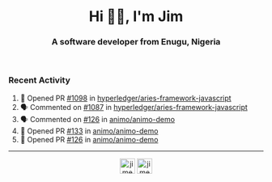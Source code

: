 <h1 align="center">Hi 👋🏾, I'm Jim</h1>
<h3 align="center">A software developer from Enugu, Nigeria</h3>
<br/>
<!-- https://github.com/rahuldkjain/github-profile-readme-generator --!>

<!--  <p align="left"><img src="https://github-readme-stats.vercel.app/api?username=rapaktech&show_icons=true&count_private=true&" alt="rapaktech" /></p> --!>

<!--
Github language stats
<p align="left"><img src="https://github-readme-stats.vercel.app/api/top-langs/?username=rapaktech&layout=compact" alt="rapaktech" /><p>
-->

<!-- Codestats language stats -->
<!-- <p align="left"><img src="https://codestats-readme.vercel.app/api/top-langs/?username=rapaktech&layout=compact&language_count=12" alt="rapaktech" /><p>    --!>
  
<h3>Recent Activity</h3>

<!--START_SECTION:activity-->
1. 💪 Opened PR [#1098](https://github.com/hyperledger/aries-framework-javascript/pull/1098) in [hyperledger/aries-framework-javascript](https://github.com/hyperledger/aries-framework-javascript)
2. 🗣 Commented on [#1087](https://github.com/hyperledger/aries-framework-javascript/issues/1087) in [hyperledger/aries-framework-javascript](https://github.com/hyperledger/aries-framework-javascript)
3. 🗣 Commented on [#126](https://github.com/animo/animo-demo/issues/126) in [animo/animo-demo](https://github.com/animo/animo-demo)
4. 💪 Opened PR [#133](https://github.com/animo/animo-demo/pull/133) in [animo/animo-demo](https://github.com/animo/animo-demo)
5. 💪 Opened PR [#126](https://github.com/animo/animo-demo/pull/126) in [animo/animo-demo](https://github.com/animo/animo-demo)
<!--END_SECTION:activity-->

---

<p align="center">
<a href="https://twitter.com/jimezesinachi" target="blank"><img align="center" src="https://cdn.jsdelivr.net/npm/simple-icons@3.0.1/icons/twitter.svg" alt="jimezesinachi" height="30" width="30" /></a>
<a href="https://linkedin.com/in/jimezesinachi" target="blank"><img align="center" src="https://cdn.jsdelivr.net/npm/simple-icons@3.0.1/icons/linkedin.svg" alt="jimezesinachi" height="30" width="30" /></a>
</p>
